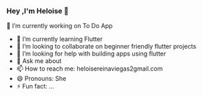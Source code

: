 ### Hey ,I'm Heloise 👋



 🔭 I’m currently working on To Do App
- 🌱 I’m currently learning Flutter
- 👯 I’m looking to collaborate on beginner friendly flutter projects
- 🤔 I’m looking for help with building apps using flutter
- 💬 Ask me about 
- 📫 How to reach me: heloisereinaviegas2gmail.com
- 😄 Pronouns: She
- ⚡ Fun fact: ...
